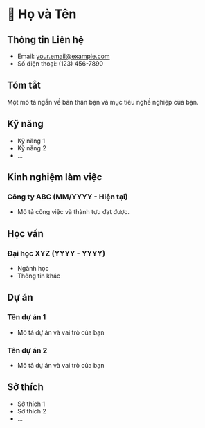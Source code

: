 # 🌟 Họ và Tên

## Thông tin Liên hệ
- Email: your.email@example.com
- Số điện thoại: (123) 456-7890
 
## Tóm tắt
Một mô tả ngắn về bản thân bạn và mục tiêu nghề nghiệp của bạn.

## Kỹ năng
- Kỹ năng 1
- Kỹ năng 2
- ...

## Kinh nghiệm làm việc
### Công ty ABC (MM/YYYY - Hiện tại)
- Mô tả công việc và thành tựu đạt được.

## Học vấn
### Đại học XYZ (YYYY - YYYY)
- Ngành học
- Thông tin khác

## Dự án
### Tên dự án 1
- Mô tả dự án và vai trò của bạn
### Tên dự án 2
- Mô tả dự án và vai trò của bạn

## Sở thích
- Sở thích 1
- Sở thích 2
- ...
